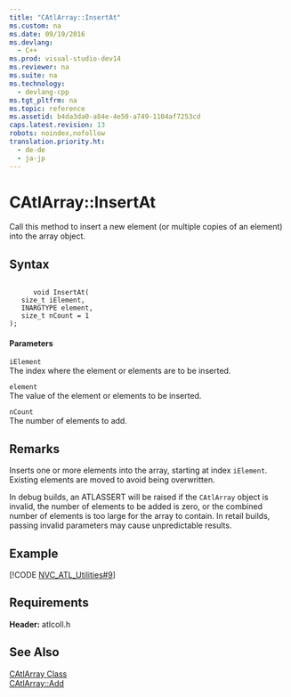 ```yaml
---
title: "CAtlArray::InsertAt"
ms.custom: na
ms.date: 09/19/2016
ms.devlang: 
  - C++
ms.prod: visual-studio-dev14
ms.reviewer: na
ms.suite: na
ms.technology: 
  - devlang-cpp
ms.tgt_pltfrm: na
ms.topic: reference
ms.assetid: b4da3da0-a84e-4e50-a749-1104af7253cd
caps.latest.revision: 13
robots: noindex,nofollow
translation.priority.ht: 
  - de-de
  - ja-jp
---
```

# CAtlArray::InsertAt
Call this method to insert a new element (or multiple copies of an element) into the array object.  
  
## Syntax  
  
```  
  
      void InsertAt(  
   size_t iElement,  
   INARGTYPE element,  
   size_t nCount = 1   
);  
```  
  
#### Parameters  
 `iElement`  
 The index where the element or elements are to be inserted.  
  
 `element`  
 The value of the element or elements to be inserted.  
  
 `nCount`  
 The number of elements to add.  
  
## Remarks  
 Inserts one or more elements into the array, starting at index `iElement`. Existing elements are moved to avoid being overwritten.  
  
 In debug builds, an ATLASSERT will be raised if the `CAtlArray` object is invalid, the number of elements to be added is zero, or the combined number of elements is too large for the array to contain. In retail builds, passing invalid parameters may cause unpredictable results.  
  
## Example  
 [!CODE [NVC_ATL_Utilities#9](../CodeSnippet/VS_Snippets_Cpp/NVC_ATL_Utilities#9)]  
  
## Requirements  
 **Header:** atlcoll.h  
  
## See Also  
 [CAtlArray Class](../vs140/CAtlArray-Class.md)   
 [CAtlArray::Add](../vs140/CAtlArray--Add.md)